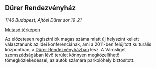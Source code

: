<h2>Dürer Rendezvényház</h2>
<address>
  1146 Budapest, Ajtósi Dürer sor 19-21
</address>

<a href="https://www.google.com/maps?ll=47.509244,19.089315&z=16&t=m&hl=en-US&gl=HU&mapclient=embed&cid=3891721808783336383" target="_blank" role="button">Mutasd térképen</a>

Az előzetesen regisztrálók magas száma miatt új helyszínt kellett választanunk az idei konferenciának, ami a 2011-ben felújított kulturális központban, a <a href="http://durerhaz.hu/" target="_blank">Dürer Rendezvényházban</a> lesz. A Városliget szomszédságában lévő terület könnyen megközelíthető tömegközlekedéssel, az autók számára parkolóhely biztosított.
